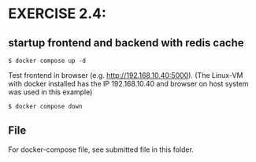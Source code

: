 # EXERCISE 2.4: 
## startup frontend and backend with redis cache
```
$ docker compose up -d
```                 
Test frontend in browser (e.g. http://192.168.10.40:5000).
(The Linux-VM with docker installed has the IP 192.168.10.40 and browser on host system was used in this example) 
```
$ docker compose down
```

## File
For docker-compose file, see submitted file in this folder.